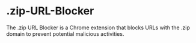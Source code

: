 # .zip-URL-Blocker
The .zip URL Blocker is a Chrome extension that blocks URLs with the .zip domain to prevent potential malicious activities.
